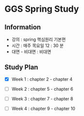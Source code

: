# GGS Spring Study

## Information

- 강의 : spring 핵심원리 기본편
- 시간 : 매주 목요일 12 : 30 분
- 대면 - 비대면 : 비대면

## Study Plan
- [x] Week 1 : chapter 2 - chapter 4
- [ ] Week 2 : chapter 5 - chapter 6
- [ ] Week 3 : chapter 7 - chapter 8
- [ ] Week 4 : chapter 9 - chapter 10

